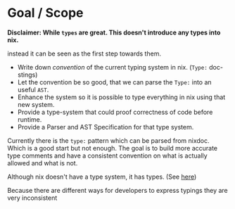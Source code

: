 # Goal / Scope

__Disclaimer: While `types` are great. This doesn't introduce any types into nix.__

instead it can be seen as the first step towards them.

- Write down *convention* of the current typing system in nix. (`Type:` doc-stings)
- Let the convention be so good, that we can parse the `Type:` into an useful `AST`.
- Enhance the system so it is possible to type everything in nix using that new system.
- Provide a type-system that could proof correctness of code before runtime.
- Provide a Parser and AST Specification for that type system.

Currently there is the `type:` pattern which can be parsed from nixdoc. Which is a good start but not enough.
The goal is to build more accurate type comments and have a consistent convention on what is actually allowed and what is not.  

Although nix doesn't have a type system, it has types. (See [here](https://nixos.org/manual/nix/stable/language/values.html))

Because there are different ways for developers to express typings they are very inconsistent
